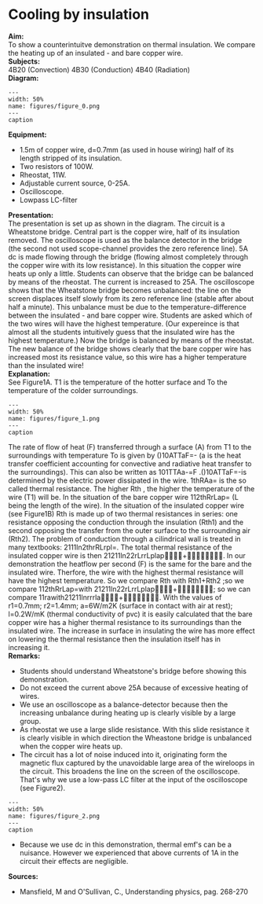 # Cooling by insulation 
    
<b> Aim: </b>  
 To show a counterintuitve demonstration on thermal insulation. We compare the heating up of an insulated - and bare copper wire.    
<b> Subjects: </b>  
 4B20 (Convection) 4B30 (Conduction) 4B40 (Radiation)   
<b> Diagram: </b>  
    
```{figure} figures/figure_0.png  
---  
width: 50%  
name: figures/figure_0.png  
---  
caption  
``` 
     
<b> Equipment: </b>  
 
 *  1.5m of copper wire, d=0.7mm (as used in house wiring) half of its length stripped of its insulation. 
 *  Two resistors of 100W. 
 *  Rheostat, 11W. 
 *  Adjustable current source, 0-25A. 
 *  Oscilloscope. 
 *  Lowpass LC-filter
     
<b> Presentation: </b>  
 The presentation is set up as shown in the diagram. The circuit is a Wheatstone bridge. Central part is the copper wire, half of its insulation removed. The oscilloscope is used as the balance detector in the bridge (the second not used scope-channel provides the zero reference line). 5A dc is made flowing through the bridge (flowing almost completely through the copper wire with its low resistance). In this situation the copper wire heats up only a little. Students can observe that the bridge can be balanced by means of the rheostat. The current is increased to 25A. The oscilloscope shows that the Wheatstone bridge becomes unbalanced: the line on the screen displaces itself slowly from its zero reference line (stable after about half a minute). This unbalance must be due to the temperature-difference between the insulated - and bare copper wire. Students are asked which of the two wires will have the highest temperature. (Our expereince is that almost all the students intuitively guess that the insulated wire has the highest temperature.) Now the bridge is balanced by means of the rheostat. The new balance of the bridge shows clearly that the bare copper wire has increased most its resistance value, so this wire has a higher temperature than the insulated wire!    
<b> Explanation: </b>  
 See Figure1A. T1 is the temperature of the hotter surface and To the temperature of the colder surroundings.     
```{figure} figures/figure_1.png  
---  
width: 50%  
name: figures/figure_1.png  
---  
caption  
``` 
 The rate of flow of heat (F) transferred through a surface (A) from T1 to the surroundings with temperature To is given by ()10ATTaF=- (a is the heat transfer coefficient accounting for convective and radiative heat transfer to the surroundings). This can also be written as 101TTAa-=F .()10ATTaF=-is determined by the electric power dissipated in the wire. 1thRAa= is the so called thermal resistance. The higher Rth , the higher the temperature of the wire (T1) will be. In the situation of the bare copper wire 112thRrLap= (L being the length of the wire). In the situation of the insulated copper wire (see Figure1B) Rth is made up of two thermal resistances in series: one resistance opposing the conduction through the insulation (Rth1) and the second opposing the transfer from the outer surface to the surrounding air (Rth2). The problem of conduction through a cilindrical wall is treated in many textbooks: 2111ln2thrRLrpl=. The total thermal resistance of the insulated copper wire is then 21211ln22rLrrLplap+. In our demonstration the heatflow per second (F) is the same for the bare and the insulated wire. Therfore, the wire with the highest thermal resistance will have the highest temperature.  So we compare Rth with Rth1+Rth2 ;so we compare 112thRrLap=with 21211ln22rLrrLplap+; so we can compare 11rawith21211lnrrrla+. With the values of r1=0.7mm; r2=1.4mm; a=6W/m2K (surface in contact with air at rest); l=0.2W/mK (thermal conductivity of pvc) it is easily calculated that the bare copper wire has a higher thermal resistance to its surroundings than the insulated wire. The increase in surface in insulating the wire has more effect on lowering the thermal resistance then the insulation itself has in increasing it.    
<b> Remarks: </b>  
 
 *  Students should understand Wheatstone's bridge before showing this demonstration. 
 *  Do not exceed the current above 25A because of excessive heating of wires. 
 *  We use an oscilloscope as a balance-detector because then the increasing unbalance during heating up is clearly visible by a large group. 
 *  As rheostat we use a large slide resistance. With this slide resistance it is clearly visible in which direction the Wheastone bridge is unbalanced when the copper wire heats up. 
 *  The circuit has a lot of noise induced into it, originating form the magnetic flux captured by the unavoidable large area of the wireloops in the circuit. This broadens the line on the screen of the oscilloscope. That's why we use a low-pass LC filter at the input of the oscilloscope (see Figure2).   
```{figure} figures/figure_2.png  
---  
width: 50%  
name: figures/figure_2.png  
---  
caption  
``` 
 
 *  Because we use dc in this demonstration, thermal emf's can be a nuisance. However we experienced that above currents of 1A in the circuit their effects are negligible.
   
<b> Sources: </b>  
 
 *  Mansfield, M and O'Sullivan, C., Understanding physics, pag. 268-270
  